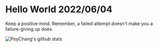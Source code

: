 # Hello World 2022/06/04

Keep a positive mind. Remember, a failed attempt doesn't make you a failure-giving up does.

![PoyChang's github stats](https://github-readme-stats.vercel.app/api?username=poychang&show_icons=true&theme=dracula)
